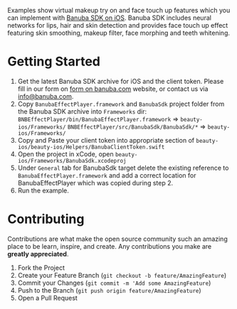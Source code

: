 Examples show virtual makeup try on and face touch up features which you can implement with [Banuba SDK on iOS](https://docs.banuba.com/docs/ios/ios_getting_started). Banuba SDK includes neural networks for lips, hair and skin detection and provides face touch up effect featuring skin smoothing, makeup filter, face morphing and teeth whitening.

# Getting Started

1. Get the latest Banuba SDK archive for iOS and the client token. Please fill in our form on [form on banuba.com](https://www.banuba.com/face-filters-sdk) website, or contact us via [info@banuba.com](mailto:info@banuba.com).
2. Copy `BanubaEffectPlayer.framework` and `BanubaSdk` project folder from the Banuba SDK archive into `Frameworks` dir:
    `BNBEffectPlayer/bin/BanubaEffectPlayer.framework` => `beauty-ios/Frameworks/`
    `BNBEffectPlayer/src/BanubaSdk/BanubaSdk/*` => `beauty-ios/Frameworks/`
3. Copy and Paste your client token into appropriate section of `beauty-ios/beauty-ios/Helpers/BanubaClientToken.swift`
4. Open the project in xCode, open `beauty-ios/Frameworks/BanubaSdk.xcodeproj`
5. Under `General` tab for BanubaSdk target delete the existing reference to `BanubaEffectPlayer.framework` and add a correct location for BanubaEffectPlayer which was copied during step 2.
6. Run the example.

# Contributing

Contributions are what make the open source community such an amazing place to be learn, inspire, and create. Any contributions you make are **greatly appreciated**.

1. Fork the Project
2. Create your Feature Branch (`git checkout -b feature/AmazingFeature`)
3. Commit your Changes (`git commit -m 'Add some AmazingFeature`)
4. Push to the Branch (`git push origin feature/AmazingFeature`)
5. Open a Pull Request
